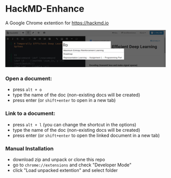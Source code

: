 # HackMD-Enhance
A Google Chrome extention for https://hackmd.io

![ss](/screen.png)

### Open a document:
- press `alt + o`
- type the name of the doc (non-existing docs will be created)
- press enter (or `shift+enter` to open in a new tab)

### Link to a document:
- press `alt + l` (you can change the shortcut in the options)
- type the name of the doc (non-existing docs will be created)
- press enter (or `shift+enter` to open the linked document in a new tab)

### Manual Installation
- download zip and unpack or clone this repo
- go to `chrome://extensions` and check "Developer Mode"
- click "Load unpacked extention" and select folder
